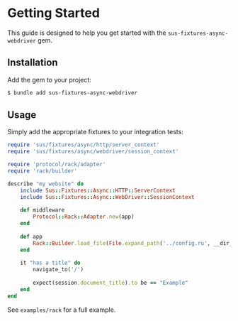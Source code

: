 # Getting Started

This guide is designed to help you get started with the `sus-fixtures-async-webdriver` gem.

## Installation

Add the gem to your project:

``` bash
$ bundle add sus-fixtures-async-webdriver
```

## Usage

Simply add the appropriate fixtures to your integration tests:

```ruby
require 'sus/fixtures/async/http/server_context'
require 'sus/fixtures/async/webdriver/session_context'

require 'protocol/rack/adapter'
require 'rack/builder'

describe "my website" do
	include Sus::Fixtures::Async::HTTP::ServerContext
	include Sus::Fixtures::Async::WebDriver::SessionContext
	
	def middleware
		Protocol::Rack::Adapter.new(app)
	end
	
	def app
		Rack::Builder.load_file(File.expand_path('../config.ru', __dir__))
	end
	
	it "has a title" do
		navigate_to('/')
		
		expect(session.document_title).to be == "Example"
	end
end
```

See `examples/rack` for a full example.